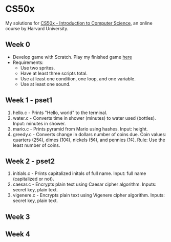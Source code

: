 # CS50x

My solutions for [CS50x - Introduction to Computer Science](https://www.edx.org/course/introduction-computer-science-harvardx-cs50x), an online course by Harvard University.

## Week 0

+ Develop game with Scratch. Play my finished game [here](https://scratch.mit.edu/projects/113792557/)
+ Requirements:
  + Use two sprites.
  + Have at least three scripts total.
  + Use at least one condition, one loop, and one variable.
  + Use at least one sound.

## Week 1 - pset1

1. hello.c  - Prints "Hello, world" to the terminal.
2. water.c  - Converts time in shower (minutes) to water used (bottles). Input: minutes in shower.
3. mario.c  - Prints pyramid from Mario using hashes. Input: height.
4. greedy.c - Converts change in dollars number of coins due. Coin values: quarters (25¢), dimes (10¢), nickels (5¢), and pennies (1¢). Rule: Use the least number of coins.

## Week 2 - pset2

1. initials.c - Prints capitalized initals of full name. Input: full name (capitalized or not).
2. caesar.c   - Encrypts plain text using Caesar cipher algorithm. Inputs: secret key, plain text.
3. vigenere.c - Encrypts plain text using Vigenere cipher algorithm. Inputs: secret key, plain text.

## Week 3

## Week 4
